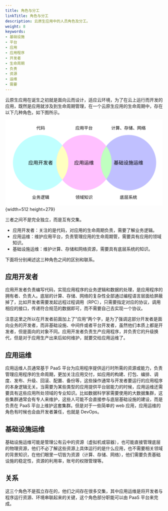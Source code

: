 ```yaml
---
title: 角色与分工
linkTitle: 角色与分工
description: 云原生应用中的人员角色及分工。
weight: 8
keywords:
- 基础设施
- 平台
- 应用
- 应用程序
- 开发者
- 生命周期
- 负责
- 资源
- 运维
- 需要
---
```

云原生应用在诞生之初就是面向云而设计，适应云环境，为了在云上运行而开发的应用，既然是应用就涉及到生命周期管理，在一个云原生应用的生命周期中，存在以下几种角色，如下图所示。

![云原生应用中的角色](roles.svg)
{width=512 height=279}

三者之间不是完全独立，而是互有交集。

- 应用开发者：关注的是代码，对应用的生命周期负责，需要了解业务逻辑。
- 应用运维：维护应用平台，负责管理应用的生命周期管，需要具有应用的领域知识。
- 基础设施运维：维护计算、存储和网络资源，需要具有底层系统的知识。

下面将分别阐述这三种角色之间的区别和联系。

## 应用开发者

应用开发者负责编写代码，实现应用程序的业务逻辑和数据的处理，是应用程序的拥有者、负责人。底层的计算、存储、网络的复杂性全部通过编程语言层面给屏蔽掉了，比如开发者需要发起远程过程调用（RPC），只需要指定对应的协议，调用相应的接口，传递符合规范的数据即可，而不需要自己去实现一个协议。

注意这里之所以在开发者前面加上了”应用“两个字，是为了强调这部分开发者是面向业务的开发者，而非基础设施、中间件或者平台开发者，虽然他们本质上都是开发者，但是面向的对象不同。应用开发者负责生产应用程序，并负责它的升级换代，但是对于应用生产出来后如何维护，就要交给应用运维了。

## 应用运维

应用运维人员通常基于 PaaS 平台为应用程序提供运行时所需的资源或能力，负责管理应用程序的生命周期，更加关注应用交付，如应用的构建、打包、编排、调度、发布、升级、回滚、配置、备份等，这些操作通常与开发者要运行的应用程序的本身逻辑无关。当需要为某些类型的应用提供平台层能力的时候，应用运维还需要具有这些应用所处领域的专业知识。比如数据科学家需要使用的大数据集群，这些集群通常会有专人来维护，这些人可能不会直接参与底层基础设施的建设，而是负责在 PaaS 平台上维护这套集群。但是对于一些简单的 web 应用，应用运维的角色有时候也会由开发者兼任，也就是 DevOps。

## 基础设施运维

基础设施运维可能是管理公有云中的资源（虚拟机或容器），也可能直接管理底层的物理资源，他们不必了解这些资源上具体运行的是什么应用，也不需要相关领域的背景知识，在他们眼里一切皆为资源（计算、存储、网络），他们需要负责基础设施的稳定性，资源的利用率，账号的权限管理等。

## 关系

这三个角色不是孤立存在的，他们之间存在很多交集，其中应用运维是将开发者与程序运行资源、环境串联起来的关键，这个角色部分职能可以由 PaaS 平台来完成。
